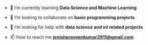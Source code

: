 
- 🌱 I’m currently learning **Data Science and Machine Learning**

- 👯 I’m looking to collaborate on **basic programming projects**

- 🤝 I’m looking for help with **data science and ml related projects**

- 📫 How to reach me **jenishpraveenkumar2911@gmail.com**

